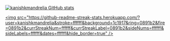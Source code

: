 <a href="https://github.com/kanishkmandrelia"><img src="https://github-readme-stats.vercel.app/api?username=kanishkmandrelia&show_icons=true&hide=&count_private=true&title_color=0891b2&text_color=ffffff&icon_color=0891b2&bg_color=1c1917&hide_border=true&show_icons=true" alt="kanishkmandrelia GitHub stats" /></a>

<a href="https://github.com/kanishkmandrelia"><img src="https://github-readme-streak-stats.herokuapp.com/?user=kanishkmandrelia&stroke=ffffff&background=1c1917&ring=0891b2&fire=0891b2&currStreakNum=ffffff&currStreakLabel=0891b2&sideNums=ffffff&sideLabels=ffffff&dates=ffffff&hide_border=true" /></a>
